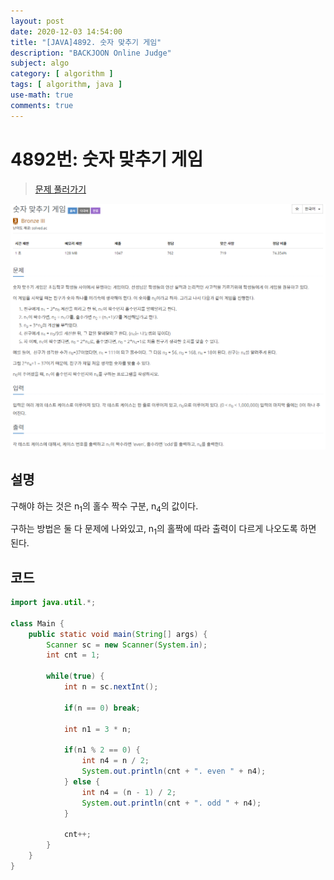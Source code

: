 ```yaml
---
layout: post
date: 2020-12-03 14:54:00
title: "[JAVA]4892. 숫자 맞추기 게임"
description: "BACKJOON Online Judge"
subject: algo
category: [ algorithm ]
tags: [ algorithm, java ]
use-math: true
comments: true
---
```


# 4892번: 숫자 맞추기 게임

> [문제 풀러가기](https://acmicpc.net/problem/4892)

![4892](/assets/img/algo/4892.png)

## 설명

구해야 하는 것은 n<sub>1</sub>의 홀수 짝수 구분, n<sub>4</sub>의 값이다.

구하는 방법은 둘 다 문제에 나와있고, n<sub>1</sub>의 홀짝에 따라 출력이 다르게 나오도록 하면 된다.

## 코드

```java
import java.util.*;

class Main {
    public static void main(String[] args) {
        Scanner sc = new Scanner(System.in);
        int cnt = 1;

        while(true) {
            int n = sc.nextInt();

            if(n == 0) break;

            int n1 = 3 * n;

            if(n1 % 2 == 0) {
                int n4 = n / 2;
                System.out.println(cnt + ". even " + n4);
            } else {
                int n4 = (n - 1) / 2;
                System.out.println(cnt + ". odd " + n4);
            }

            cnt++;
        }
    }
}
```
